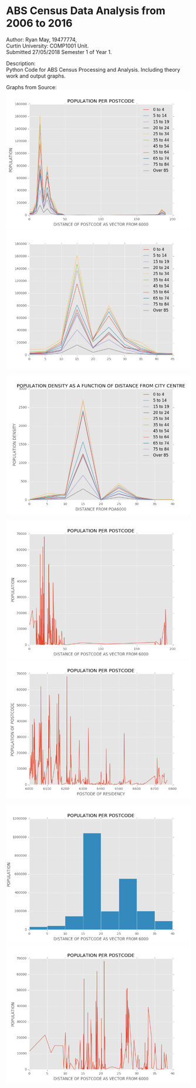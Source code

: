 # ABS Census Data Analysis from 2006 to 2016
Author: Ryan May, 19477774,  
Curtin University: COMP1001 Unit.  
Submitted 27/05/2018 Semester 1 of Year 1.  
  
  
Description:  
  Python Code for ABS Census Processing and Analysis. Including theory work and output graphs.
 
Graphs from Source:  
![FNF](/Hypothesis1/Graphs/POPULATION_R_AGEDRADIALCATEGORISED.png?raw=true "Optional Title")
![FNF](/Hypothesis1/Graphs/POPULATION_R_AGEDRADIALCATEGORISEDRESTRICTED.png?raw=true "Optional Title")

![FNF](/Hypothesis1/Graphs/POPULATION_R_DENSITYAGE.png?raw=true "Optional Title")

![FNF](/Hypothesis1/Graphs/POPULATION_R_DIST.png?raw=true "Optional Title")
![FNF](/Hypothesis1/Graphs/POPULATION_R_POA.png?raw=true "Optional Title")

![FNF](/Hypothesis1/Graphs/POPULATION_R_RESTRICTEDDISCATEGORISED.png?raw=true "Optional Title")
![FNF](/Hypothesis1/Graphs/POPULATION_R_RESTRICTEDDIST.png?raw=true "Optional Title")
